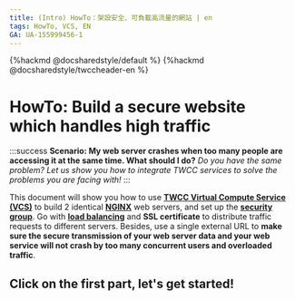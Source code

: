 ```yaml
---
title: (Intro) HowTo：架設安全、可負載高流量的網站 | en
tags: HowTo, VCS, EN
GA: UA-155999456-1
---
```


{%hackmd @docsharedstyle/default %}
{%hackmd @docsharedstyle/twccheader-en %}

# HowTo: Build a secure website which handles high traffic

:::success
<i class="fa fa-star" aria-hidden="true"></i> **Scenario: My web server crashes when too many people are accessing it at the same time. What should I do?**
*Do you have the same problem? Let us show you how to integrate TWCC services to solve the problems you are facing with!*
:::


This document will show you how to use [**TWCC Virtual Compute Service (VCS)**](https://man.twcc.ai/@twccdocs/doc-vcs-main-en) to build 2 identical [**NGINX**](https://www.nginx.com/) web servers, and set up the [**security group**](https://man.twcc.ai/@twccdocs/guide-vcs-sg-en). Go with [**load balancing**](https://man.twcc.ai/@twccdocs/guide-vcs-lbs-en) and **SSL certificate** to distribute traffic requests to different servers. Besides, use a single external URL to **make sure the secure transmission of your web server data and your web service will not crash by too many concurrent users and overloaded traffic**.


## <i class="fa fa-backward" aria-hidden="true"></i> Click on the first part, let's get started!
